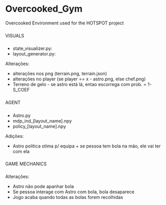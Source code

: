 # Overcooked_Gym
Overcooked Environment used for the HOTSPOT project


### 
VISUALS
###

- state_visualizer.py: 
- layout_generator.py: 

Alterações:
- alterações nos png (terrain.png, terrain.json)
- alterações no player (se player == x - astro.png, else chef.png)
- Terreno de gelo - se astro está lá, entao escorrega com prob. = 1-S_COEF

#####
AGENT 
#####

- Astro.py
- mdp_ind_[layout_name].npy
- policy_[layout_name].npy


Adições:
- Astro politica otima p/ equipa + se pessoa tem bola na mão, ele vai ter com ela

###
GAME MECHANICS
###

Alterações: 
- Astro não pode apanhar bola
- Se pessoa interage com Astro com bola, bola desaparece
- Jogo acaba quando todas as bolas forem recolhidas
